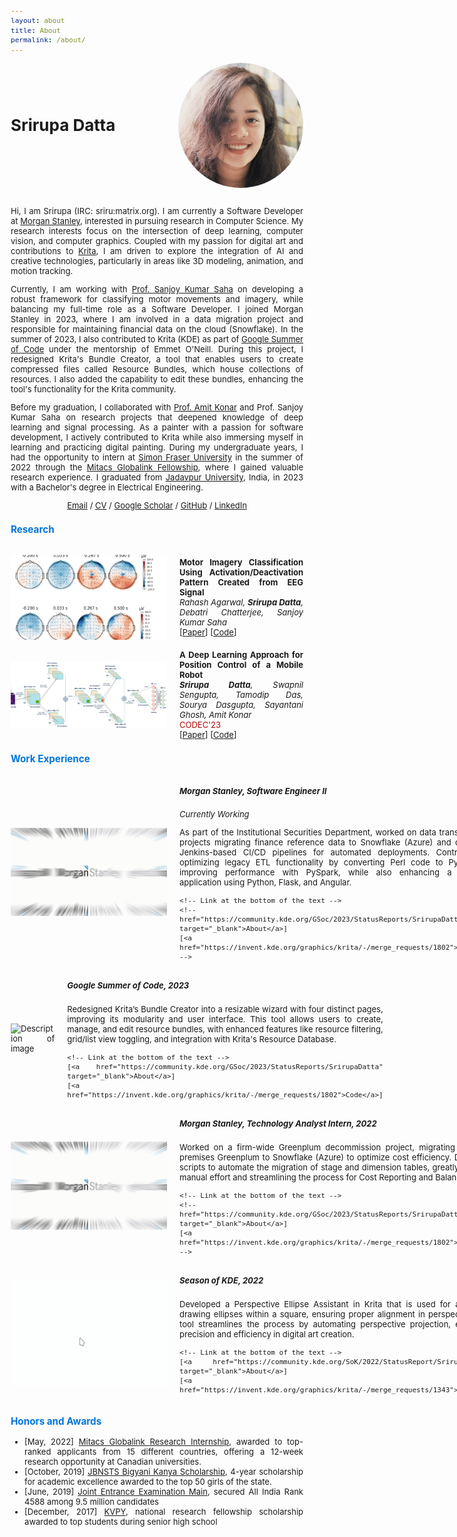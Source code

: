 ```yaml
---
layout: about
title: About
permalink: /about/
---
```


<div style="display: flex; align-items: center; justify-content: space-between;">
  <h1 style="margin: 0;">Srirupa Datta</h1>
  <img id="profileImage" src="/assets/dp.jpeg" alt="Srirupa Datta" style="width: 200px; height: 200px; border-radius: 50%;">
</div>
<br>

<script>
  var images = ['/assets/dp.jpeg', '/assets/draw.png']; // Paths to the two images
  var currentIndex = 0;

  function toggleImage() {
    currentIndex = (currentIndex + 1) % images.length; // Toggle between 0 and 1
    document.getElementById('profileImage').src = images[currentIndex];
  }

  setInterval(toggleImage, 5000); // Change image every 5 seconds
</script>

<style>body {text-align: justify; font-size: 13px;}</style>


Hi, I am Srirupa (IRC: sriru:matrix.org). I am currently a Software Developer at [Morgan Stanley](https://www.morganstanley.com/), interested in pursuing research in Computer Science. My research interests focus on the intersection of deep learning, computer vision, and computer graphics. Coupled with my passion for digital art and contributions to [Krita](https://krita.org/en/), I am driven to explore the integration of AI and creative technologies, particularly in areas like 3D modeling, animation, and motion tracking.

Currently, I am working with [Prof. Sanjoy Kumar Saha](https://scholar.google.co.in/citations?user=X3Cu3hYAAAAJ&hl=en) on developing a robust framework for classifying motor movements and imagery, while balancing my full-time role as a Software Developer. I joined Morgan Stanley in 2023, where I am involved in a data migration project and responsible for maintaining financial data on the cloud (Snowflake). In the summer of 2023, I also contributed to Krita (KDE) as part of [Google Summer of Code](https://summerofcode.withgoogle.com/archive/2023/projects/SB6pWpuy) under the mentorship of Emmet O'Neill. During this project, I redesigned Krita's Bundle Creator, a tool that enables users to create compressed files called Resource Bundles, which house collections of resources. I also added the capability to edit these bundles, enhancing the tool's functionality for the Krita community.

Before my graduation, I collaborated with [Prof. Amit Konar](https://scholar.google.co.in/citations?user=s1F23CAAAAAJ&hl=en) and Prof. Sanjoy Kumar Saha on research projects that deepened knowledge of deep learning and signal processing. As a painter with a passion for software development, I actively contributed to Krita while also immersing myself in learning and practicing digital painting. During my undergraduate years, I had the opportunity to intern at [Simon Fraser University](https://www.sfu.ca/) in the summer of 2022 through the [Mitacs Globalink Fellowship](https://www.mitacs.ca/our-programs/globalink-research-internship-students/), where I gained valuable research experience. I graduated from [Jadavpur University](https://jadavpuruniversity.in/), India, in 2023 with a Bachelor's degree in Electrical Engineering.

<p style="text-align: center;">  
<a href="mailto:srirupa.sps@gmail.com">Email</a>  /  
<a href="https://drive.google.com/file/d/1Vs1ARMm-Q5m9TeAnWasNLkoTX3CtFJaz/view?usp=sharing">CV</a>  /  
<a href="link_to_google_scholar">Google Scholar</a>  /  
<a href="https://www.github.com/srirupa19">GitHub</a>  /  
<a href="https://www.linkedin.com/in/srirupa-datta/">LinkedIn</a>  
</p>


<h3 style="color: #0074D9;">Research</h3>

<br>
<div style="display: flex; align-items: center;">
  <!-- Image or Animation on the left -->
  <img src="/assets/SKS.gif" alt="Description of image" style="width: 250px; height: auto; margin-right: 20px;">
  
  <!-- Text on the right -->
  <div>
    <b>Motor Imagery Classification Using Activation/Deactivation Pattern Created from EEG Signal</b>
    <br>
    <i>Rahash Agarwal, <b>Srirupa Datta</b>, Debatri Chatterjee, Sanjoy Kumar Saha</i>
    <br>
    <!-- Link at the bottom of the text -->
    [<a href="https://drive.google.com/file/d/17O2kqI7DtxLB-XtFqaH6o4vpqYGXkivS/view?usp=sharing" target="_blank">Paper</a>] 
    [<a href="https://colab.research.google.com/drive/1kjnx0TdhqyVCMbuT2QW5HwbmW7gUPguR?usp=sharing">Code</a>]  
    
  </div>
</div>
<br>

<div style="display: flex; align-items: center;">
  <!-- Image or Animation on the left -->
  <img src="/assets/AK1.gif" alt="Description of image" style="width: 250px; height: auto; margin-right: 20px;">
  
  <!-- Text on the right -->
  <div>
    <b>A Deep Learning Approach for Position Control of a Mobile Robot</b>
    <br>
    <i><b>Srirupa Datta</b>, Swapnil Sengupta, Tamodip Das, Sourya Dasgupta, Sayantani Ghosh, Amit Konar</i>
    <br>
    <span style="color: rgb(178, 4, 4);">CODEC'23</span>
    <br>
    <!-- Link at the bottom of the text -->
    [<a href="https://ieeexplore.ieee.org/document/10466131">Paper</a>] 
    [<a href="https://github.com/srirupa19/EEG_Motor_Imagery">Code</a>]  
    
  </div>
</div>





<h3 style="color: #0074D9;">Work Experience</h3>


<div style="display: flex; align-items: center;">
  <!-- Image or Animation on the left -->
  <img src="/assets/MS.gif" alt="Description of image" style="width: 250px; height: auto; margin-right: 20px;">
  
  <!-- Text on the right -->
  <div>
    <h5>Morgan Stanley, Software Engineer II</h5>
    <i>Currently Working</i>
    <p>As part of the Institutional Securities Department, worked on data transformation projects migrating finance reference data to Snowflake (Azure) and developed Jenkins-based CI/CD pipelines for automated deployments. Contributed to optimizing legacy ETL functionality by converting Perl code to Python and improving performance with PySpark, while also enhancing a full-stack application using Python, Flask, and Angular.</p>
    
    <!-- Link at the bottom of the text -->
    <!-- [<a href="https://community.kde.org/GSoc/2023/StatusReports/SrirupaDatta" target="_blank">About</a>] 
    [<a href="https://invent.kde.org/graphics/krita/-/merge_requests/1802">Code</a>]   -->
    
  </div>
</div>


<div style="display: flex; align-items: center;">
  <!-- Image or Animation on the left -->
  <img src="/assets/bundle_editor.gif" alt="Description of image" style="width: 250px; height: auto; margin-right: 20px;">
  
  <!-- Text on the right -->
  <div>
    <h5>Google Summer of Code, 2023</h5>
    <p>Redesigned Krita’s Bundle Creator into a resizable wizard with four distinct pages, improving its modularity and user interface. This tool allows users to create, manage, and edit resource bundles, with enhanced features like resource filtering, grid/list view toggling, and integration with Krita's Resource Database.</p>
    
    <!-- Link at the bottom of the text -->
    [<a href="https://community.kde.org/GSoc/2023/StatusReports/SrirupaDatta" target="_blank">About</a>] 
    [<a href="https://invent.kde.org/graphics/krita/-/merge_requests/1802">Code</a>]  
    
  </div>
</div>

<div style="display: flex; align-items: center;">
  <!-- Image or Animation on the left -->
  <img src="/assets/MS.gif" alt="Description of image" style="width: 250px; height: auto; margin-right: 20px;">
  
  <!-- Text on the right -->
  <div>
    <h5>Morgan Stanley, Technology Analyst Intern, 2022</h5>
    <p>Worked on a firm-wide Greenplum decommission project, migrating from on-premises Greenplum to Snowflake (Azure) to optimize cost efficiency. Developed scripts to automate the migration of stage and dimension tables, greatly reducing manual effort and streamlining the process for Cost Reporting and Balance Sheet.</p>
    
    <!-- Link at the bottom of the text -->
    <!-- [<a href="https://community.kde.org/GSoc/2023/StatusReports/SrirupaDatta" target="_blank">About</a>] 
    [<a href="https://invent.kde.org/graphics/krita/-/merge_requests/1802">Code</a>]   -->
    
  </div>
</div>


<div style="display: flex; align-items: center;">
  <!-- Image or Animation on the left -->
  <img src="/assets/animation2.gif" alt="Description of image" style="width: 250px; height: auto; margin-right: 20px;">
  
  <!-- Text on the right -->
  <div>
    <h5>Season of KDE, 2022</h5>
    <p>Developed a Perspective Ellipse Assistant in Krita that is used for accurately drawing ellipses within a square, ensuring proper alignment in perspective. This tool streamlines the process by automating perspective projection, enhancing precision and efficiency in digital art creation.</p>
    
    <!-- Link at the bottom of the text -->
    [<a href="https://community.kde.org/SoK/2022/StatusReport/Srirupa_Datta" target="_blank">About</a>] 
    [<a href="https://invent.kde.org/graphics/krita/-/merge_requests/1343">Code</a>]  
    
  </div>
</div>

<h3 style="color: #0074D9;">Honors and Awards</h3>

- [May, 2022] [Mitacs Globalink Research Internship](https://www.mitacs.ca/our-programs/globalink-research-internship-students/), awarded to top-ranked applicants from 15 different countries, offering a 12-week research opportunity at Canadian universities.
- [October, 2019] [JBNSTS Bigyani Kanya Scholarship](https://jbnsts.ac.in/), 4-year scholarship for academic excellence awarded to the top 50 girls of the state.
- [June, 2019] [Joint Entrance Examination Main](https://jeemain.nta.nic.in/), secured All India Rank 4588 among 9.5 million
candidates
- [December, 2017] [KVPY](https://en.wikipedia.org/wiki/Kishore_Vaigyanik_Protsahan_Yojana), national research fellowship scholarship awarded to top students during senior high school




